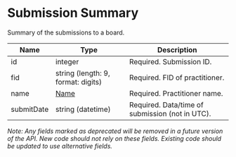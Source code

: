 # Submission Summary

Summary of the submissions to a board.

| Name | Type | Description |
| - | - | - |
| id | integer | Required. Submission ID. |
| fid | string (length: 9, format: digits) | Required. FID of practitioner. |
| name | [Name](name.md) | Required. Practitioner name. |
| submitDate | string (datetime) | Required. Data/time of submission (not in UTC). |

*Note: Any fields marked as deprecated will be removed in a future version of the API. New code should not rely on these fields. Existing code should be updated to use alternative fields.*
